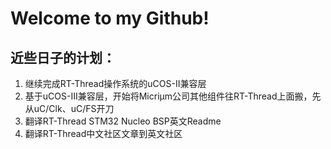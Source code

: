 # Welcome to my Github!

## 近些日子的计划：
1. 继续完成RT-Thread操作系统的uCOS-II兼容层
2. 基于uCOS-III兼容层，开始将Micriμm公司其他组件往RT-Thread上面搬，先从uC/Clk、uC/FS开刀
3. 翻译RT-Thread STM32 Nucleo BSP英文Readme
4. 翻译RT-Thread中文社区文章到英文社区

